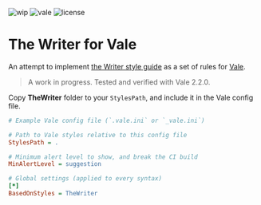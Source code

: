 ![wip](https://img.shields.io/badge/-WIP-yellow) ![vale](https://img.shields.io/badge/Vale-&ge;v2.2.0-blue) ![license](https://img.shields.io/badge/License-MIT-green)

# The Writer for Vale

An attempt to implement [the Writer style guide](http://www.thewriter.com/what-we-think/style-guide/) as a set of rules for [Vale](https://errata-ai.gitbook.io/vale/).

> A work in progress.
> Tested and verified with Vale 2.2.0.

Copy **TheWriter** folder to your `StylesPath`, and include it in the Vale config file.

```ini
# Example Vale config file (`.vale.ini` or `_vale.ini`)

# Path to Vale styles relative to this config file
StylesPath = .

# Minimum alert level to show, and break the CI build
MinAlertLevel = suggestion

# Global settings (applied to every syntax)
[*]
BasedOnStyles = TheWriter
```
